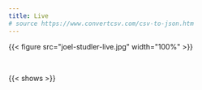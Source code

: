```yaml
---
title: Live
# source https://www.convertcsv.com/csv-to-json.htm
---
```


{{< figure src="joel-studler-live.jpg" width="100%" >}}

&nbsp;

{{< shows >}}
